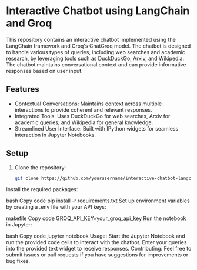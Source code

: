 # Interactive Chatbot using LangChain and Groq

This repository contains an interactive chatbot implemented using the LangChain framework and Groq's ChatGroq model. The chatbot is designed to handle various types of queries, including web searches and academic research, by leveraging tools such as DuckDuckGo, Arxiv, and Wikipedia. The chatbot maintains conversational context and can provide informative responses based on user input.

## Features
- Contextual Conversations: Maintains context across multiple interactions to provide coherent and relevant responses.
- Integrated Tools: Uses DuckDuckGo for web searches, Arxiv for academic queries, and Wikipedia for general knowledge.
- Streamlined User Interface: Built with IPython widgets for seamless interaction in Jupyter Notebooks.

## Setup
1. Clone the repository:
   ```bash
   git clone https://github.com/yourusername/interactive-chatbot-langchain.git
Install the required packages:

bash
Copy code
pip install -r requirements.txt
Set up environment variables by creating a .env file with your API keys:

makefile
Copy code
GROQ_API_KEY=your_groq_api_key
Run the notebook in Jupyter:

bash
Copy code
jupyter notebook
Usage:
Start the Jupyter Notebook and run the provided code cells to interact with the chatbot.
Enter your queries into the provided text widget to receive responses.
Contributing:
Feel free to submit issues or pull requests if you have suggestions for improvements or bug fixes.
